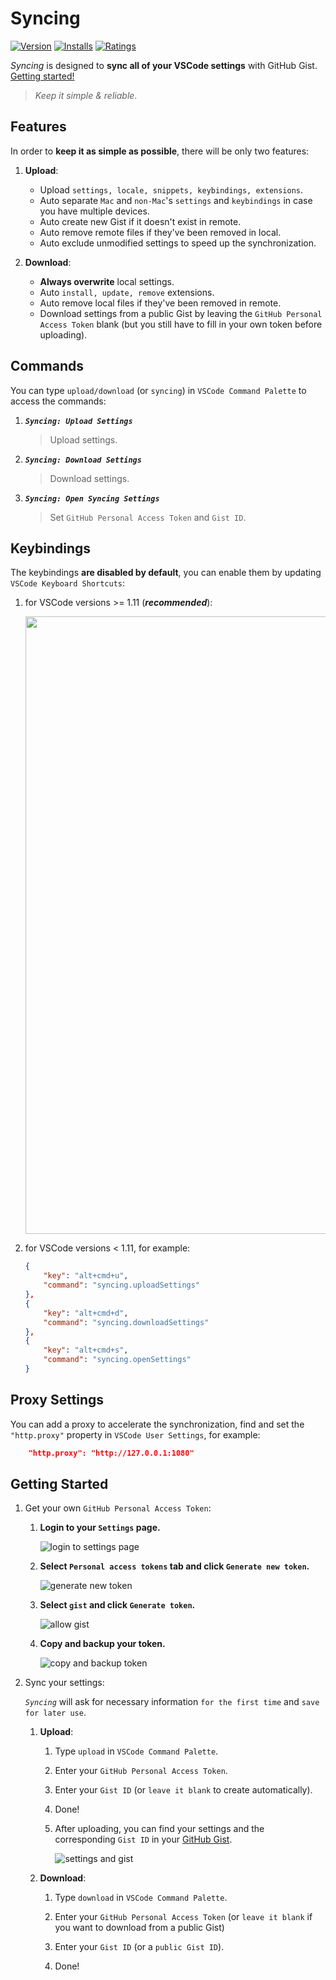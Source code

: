 # Syncing

[![Version](https://vsmarketplacebadge.apphb.com/version/nonoroazoro.syncing.svg)](https://marketplace.visualstudio.com/items?itemName=nonoroazoro.syncing)
[![Installs](https://vsmarketplacebadge.apphb.com/installs-short/nonoroazoro.syncing.svg)](https://marketplace.visualstudio.com/items?itemName=nonoroazoro.syncing)
[![Ratings](https://vsmarketplacebadge.apphb.com/rating/nonoroazoro.syncing.svg)](https://marketplace.visualstudio.com/items?itemName=nonoroazoro.syncing)

*Syncing* is designed to **sync all of your VSCode settings** with GitHub Gist. <a href="#getting-started">Getting started!</a>

> *Keep it simple & reliable*.


## Features

In order to **keep it as simple as possible**, there will be only two features:

1. **Upload**:

    * Upload `settings, locale, snippets, keybindings, extensions`.
    * Auto separate `Mac` and `non-Mac`'s `settings` and `keybindings` in case you have multiple devices.
    * Auto create new Gist if it doesn't exist in remote.
    * Auto remove remote files if they've been removed in local.
    * Auto exclude unmodified settings to speed up the synchronization.

1. **Download**:

    * **Always overwrite** local settings.
    * Auto `install, update, remove` extensions.
    * Auto remove local files if they've been removed in remote.
    * Download settings from a public Gist by leaving the `GitHub Personal Access Token` blank (but you still have to fill in your own token before uploading).


## Commands

You can type `upload/download` (or `syncing`) in `VSCode Command Palette` to access the commands:

1. ***`Syncing: Upload Settings`***

    > Upload settings.

1. ***`Syncing: Download Settings`***

    > Download settings.

1. ***`Syncing: Open Syncing Settings`***

    > Set `GitHub Personal Access Token` and `Gist ID`.


## Keybindings

The keybindings **are disabled by default**, you can enable them by updating `VSCode Keyboard Shortcuts`:

1. for VSCode versions >= 1.11 (***recommended***):

    <img src="https://github.com/nonoroazoro/vscode-syncing/raw/master/docs/gif/Keyboard-Shortcuts.gif" width="988" />


1. for VSCode versions < 1.11, for example:

    ```json
    {
        "key": "alt+cmd+u",
        "command": "syncing.uploadSettings"
    },
    {
        "key": "alt+cmd+d",
        "command": "syncing.downloadSettings"
    },
    {
        "key": "alt+cmd+s",
        "command": "syncing.openSettings"
    }
    ```


## Proxy Settings

You can add a proxy to accelerate the synchronization, find and set the `"http.proxy"` property in `VSCode User Settings`, for example:

```json
    "http.proxy": "http://127.0.0.1:1080"
```


## Getting Started

1. Get your own `GitHub Personal Access Token`:

    1. **Login to your `Settings` page.**

        ![login to settings page](https://github.com/nonoroazoro/vscode-syncing/raw/master/docs/png/0.png)

    1. **Select `Personal access tokens` tab and click `Generate new token`.**

        ![generate new token](https://github.com/nonoroazoro/vscode-syncing/raw/master/docs/png/1.png)

    1. **Select `gist` and click `Generate token`.**

        ![allow gist](https://github.com/nonoroazoro/vscode-syncing/raw/master/docs/png/2.png)

    1. **Copy and backup your token.**

        ![copy and backup token](https://github.com/nonoroazoro/vscode-syncing/raw/master/docs/png/3.png)

1. Sync your settings:

    *`Syncing`* will ask for necessary information `for the first time` and `save for later use`.

    1. **Upload**:

        1. Type `upload` in `VSCode Command Palette`.

        1. Enter your `GitHub Personal Access Token`.

        1. Enter your `Gist ID` (or `leave it blank` to create automatically).

        1. Done!

        1. After uploading, you can find your settings and the corresponding `Gist ID` in your [GitHub Gist](https://gist.github.com).

            ![settings and gist](https://github.com/nonoroazoro/vscode-syncing/raw/master/docs/png/4.png)

    1. **Download**:

        1. Type `download` in `VSCode Command Palette`.

        1. Enter your `GitHub Personal Access Token` (or `leave it blank` if you want to download from a public Gist)

        1. Enter your `Gist ID` (or a `public Gist ID`).

        1. Done!
